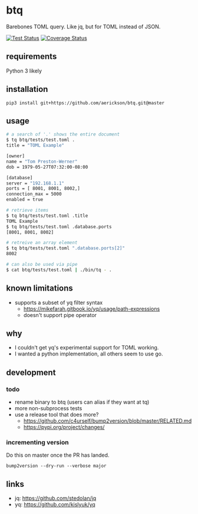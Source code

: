 # btq

Barebones TOML query. Like jq, but for TOML instead of JSON.

[![Test Status](https://github.com/aerickson/btq/actions/workflows/test.yml/badge.svg)](https://github.com/aerickson/btq/actions/workflows/test.yml)
[![Coverage Status](https://coveralls.io/repos/github/aerickson/btq/badge.svg?branch=master)](https://coveralls.io/github/aerickson/btq?branch=master)

## requirements

Python 3 likely

## installation

`pip3 install git+https://github.com/aerickson/btq.git@master`

## usage

```bash
# a search of '.' shows the entire document
$ tq btq/tests/test.toml .
title = "TOML Example"

[owner]
name = "Tom Preston-Werner"
dob = 1979-05-27T07:32:00-08:00

[database]
server = "192.168.1.1"
ports = [ 8001, 8001, 8002,]
connection_max = 5000
enabled = true

# retrieve items
$ tq btq/tests/test.toml .title
TOML Example
$ tq btq/tests/test.toml .database.ports
[8001, 8001, 8002]

# retreive an array element
$ tq btq/tests/test.toml ".database.ports[2]"
8002

# can also be used via pipe
$ cat btq/tests/test.toml | ./bin/tq - .
```

## known limitations

- supports a subset of yq filter syntax
  - https://mikefarah.gitbook.io/yq/usage/path-expressions
  - doesn't support pipe operator

## why

- I couldn't get yq's experimental support for TOML working.
- I wanted a python implementation, all others seem to use go.

## development

### todo

- rename binary to btq (users can alias if they want at tq)
- more non-subprocess tests
- use a release tool that does more?
  - https://github.com/c4urself/bump2version/blob/master/RELATED.md
  - https://pypi.org/project/changes/

### incrementing version

Do this on master once the PR has landed.

`bump2version --dry-run --verbose major`

## links

- jq: https://github.com/stedolan/jq
- yq: https://github.com/kislyuk/yq
